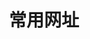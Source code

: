 ---
home: true
title: 常用网址
icon: eye
heroText: false
tagline: false

features:
  - title: 有道翻译
    details: 有道翻译
    link: https://fanyi.youdao.com/#/
  - title: 图标库
    details: vuepress默认图标库
    link: https://fontawesome.com/search?o=r&m=free
  - title: gitmoji
    details: git提交表情大全
    link: https://gitmoji.js.org/


---
